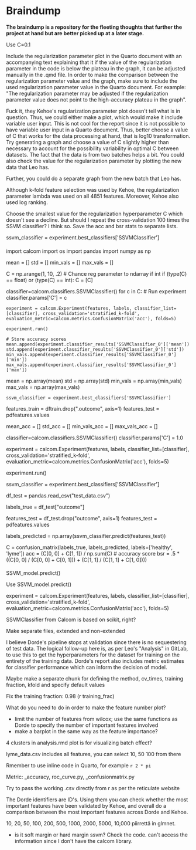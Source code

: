 # Braindump

**The braindump is a repository for the fleeting thoughts that further the project at hand but are better picked up at a later stage.**

Use C=0.1

Include the regularization parameter plot in the Quarto document with an accompanying text explaining that it if the value of the regularization parameter in the code is below the plateau in the graph, it can be adjusted manually in the .qmd file. In order to make the comparison between the regularization parameter value and the graph, make sure to include the used regularization parameter value in the Quarto document. For example: "The regularization parameter may be adjusted if the regularization parameter value does not point to the high-accuracy plateau in the graph".

Fuck it, they Kehoe's regularization parameter plot doesn't tell what is in question. Thus, we could either make a plot, which would make it include variable user input. This is not cool for the report since it is not possible to have variable user input in a Quarto document. Thus, better choose a value of C that works for the data processing at hand, that is log10 transformation. Try generating a graph and choose a value of C slightly higher than necessary to account for the possibility variability in optimal C between datasets. The fact that the data is from two batches helps a bit. You could also check the value for the regularization parameter by plotting the new data that Leo has.

Further, you could do a separate graph from the new batch that Leo has.

Although k-fold feature selection was used by Kehoe, the regularization parameter lambda was used on all 4851 features. Moreover, Kehoe also used log ranking.

Choose the smallest value for the regularization hyperparameter C which doesn't see a decline.
But should I repeat the cross-validation 100 times the SSVM classifier? I think so. Save the acc and bsr stats to separate lists.

ssvm_classifier = experiment.best_classifiers['SSVMClassifier']

####
import calcom
import os
import pandas
import numpy as np

mean = []
std = []
min_vals = []
max_vals = []

C = np.arange(1, 10, .2)
      # Chance reg parameter to ndarray if int
if (type(C) == float) or (type(C) == int):
          C = [C]

classifier=calcom.classifiers.SSVMClassifier()
for c in C:
    # Run experiment
    classifier.params['C'] = c

    experiment = calcom.Experiment(features, labels, classifier_list=[classifier], cross_validation='stratified_k-fold', evaluation_metric=calcom.metrics.ConfusionMatrix('acc'), folds=5)

    experiment.run()

    # Store accuracy scores
    mean.append(experiment.classifier_results['SSVMClassifier_0']['mean'])
    std.append(experiment.classifier_results['SSVMClassifier_0']['std'])
    min_vals.append(experiment.classifier_results['SSVMClassifier_0']['min'])
    max_vals.append(experiment.classifier_results['SSVMClassifier_0']['max'])

mean = np.array(mean)
std = np.array(std)
min_vals = np.array(min_vals)
max_vals = np.array(max_vals)

    ssvm_classifier = experiment.best_classifiers['SSVMClassifier']




features_train = dftrain.drop(".outcome", axis=1)
features_test = pdfeatures.values

mean_acc = []
std_acc = []
min_vals_acc = []
max_vals_acc = []

classifier=calcom.classifiers.SSVMClassifier()
classifier.params['C'] = 1.0

experiment = calcom.Experiment(features, labels, classifier_list=[classifier], cross_validation='stratified_k-fold', evaluation_metric=calcom.metrics.ConfusionMatrix('acc'), folds=5)

experiment.run()

ssvm_classifier = experiment.best_classifiers['SSVMClassifier']

df_test = pandas.read_csv("test_data.csv")

labels_true = df_test["outcome"]

features_test = df_test.drop("outcome", axis=1)
features_test = pdfeatures.values

labels_predicted = np.array(ssvm_classifier.predict(features_test))

C = confusion_matrix(labels_true, labels_predicted, labels=['healthy', 'lyme'])
acc = (C[0, 0] + C[1, 1]) / np.sum(C)  # accuracy score
bsr = .5 * ((C[0, 0] / (C[0, 0] + C[0, 1])) + (C[1, 1] / (C[1, 1] + C[1, 0])))

####

SSVM_model.predict()

Use SSVM_model.predict()

experiment = calcom.Experiment(features, labels, classifier_list=[classifier], cross_validation='stratified_k-fold', evaluation_metric=calcom.metrics.ConfusionMatrix('acc'), folds=5)


SSVMClassifier from Calcom is based on scikit, right?

Make separate files, extended and non-extended

I believe Dorde's pipeline stops at validation since there is no sequestering of test data. The logical follow-up here is, as per Leo's "Analysis" in GitLab, to use this to get the hyperparameters for the dataset for training on the entirety of the training data. Dorde's report also includes metric estimates for classifier performance which can inform the decision of model.

Maybe make a separate chunk for defining the method, cv_times, training fraction, kfold and specify default values

Fix the training fraction: 0.98 (r training_frac)

What do you need to do in order to make the feature number plot?
- limit the number of features from wilcox; use the same functions as Dorde to specify the number of important features involved
- make a barplot in the same way as the feature importance?

4 clusters in analysis.rmd plot is for visualizing batch effect?

lyme_data.csv includes all features, you can select 10, 50 100 from there

Rmember to use inline code in Quarto, for example `r 2 * pi`

Metric: _accuracy, roc_curve.py, _confusionmatrix.py

Try to pass the working .csv directly from r as per the reticulate website

The Dorde identifiers are ID's. Using them you can check whether the most important features have been validated by Kehoe, and overall do a comparison between the most important features across Dorde and Kehoe.

10, 20, 50, 100, 200, 500, 1000, 2000, 5000, 10,000 piirrettä in glmnet.

- is it soft margin or hard margin ssvm? Check the code.
can't access the information since I don't have the calcom library.
